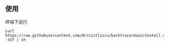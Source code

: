 
## 使用
终端下运行
```shell
curl https://raw.githubusercontent.com/Arctictlzicu/backtrace/main/install.sh -sSf | sh
```
